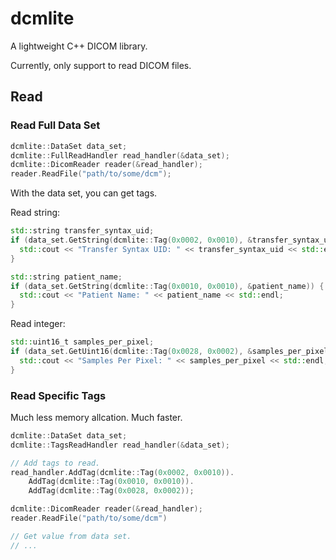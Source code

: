 # dcmlite
A lightweight C++ DICOM library.

Currently, only support to read DICOM files.

## Read

### Read Full Data Set

```cpp
dcmlite::DataSet data_set;
dcmlite::FullReadHandler read_handler(&data_set);
dcmlite::DicomReader reader(&read_handler);
reader.ReadFile("path/to/some/dcm");
```

With the data set, you can get tags.

Read string:
```cpp
std::string transfer_syntax_uid;
if (data_set.GetString(dcmlite::Tag(0x0002, 0x0010), &transfer_syntax_uid)) {
  std::cout << "Transfer Syntax UID: " << transfer_syntax_uid << std::endl;
}

std::string patient_name;
if (data_set.GetString(dcmlite::Tag(0x0010, 0x0010), &patient_name)) {
  std::cout << "Patient Name: " << patient_name << std::endl;
}
```

Read integer:
```cpp
std::uint16_t samples_per_pixel;
if (data_set.GetUint16(dcmlite::Tag(0x0028, 0x0002), &samples_per_pixel)) {
  std::cout << "Samples Per Pixel: " << samples_per_pixel << std::endl;
}
```

### Read Specific Tags

Much less memory allcation. Much faster.

```cpp
dcmlite::DataSet data_set;
dcmlite::TagsReadHandler read_handler(&data_set);

// Add tags to read.
read_handler.AddTag(dcmlite::Tag(0x0002, 0x0010)).
    AddTag(dcmlite::Tag(0x0010, 0x0010)).
    AddTag(dcmlite::Tag(0x0028, 0x0002));

dcmlite::DicomReader reader(&read_handler);
reader.ReadFile("path/to/some/dcm")

// Get value from data set.
// ...
```
